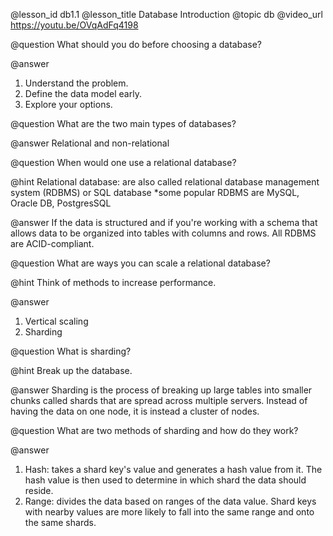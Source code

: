 @lesson_id
db1.1
@lesson_title
Database Introduction
@topic
db
@video_url
https://youtu.be/OVqAdFq4198

@question
What should you do before choosing a database?

@answer
1. Understand the problem.
2. Define the data model early.
3. Explore your options.

@question
What are the two main types of databases?

@answer
Relational and non-relational

@question
When would one use a relational database?

@hint
Relational database: are also called relational database management system (RDBMS) or SQL database *some popular RDBMS are MySQL, Oracle DB, PostgresSQL

@answer
If the data is structured and if you're working with a schema that allows data to be organized into tables with columns and rows. 
All RDBMS are ACID-compliant.

@question
What are ways you can scale a relational database?

@hint
Think of methods to increase performance.

@answer
1. Vertical scaling
2. Sharding

@question
What is sharding?

@hint
Break up the database.

@answer
Sharding is the process of breaking up large tables into smaller chunks called shards that are spread across multiple servers. Instead of having the data on one node, it is instead a cluster of nodes. 

@question
What are two methods of sharding and how do they work?

@answer
1. Hash: takes a shard key's value and generates a hash value from it. The hash value is then used to determine in which shard the data should reside.
2. Range: divides the data based on ranges of the data value. Shard keys with nearby values are more likely to fall into the same range and onto the same shards.